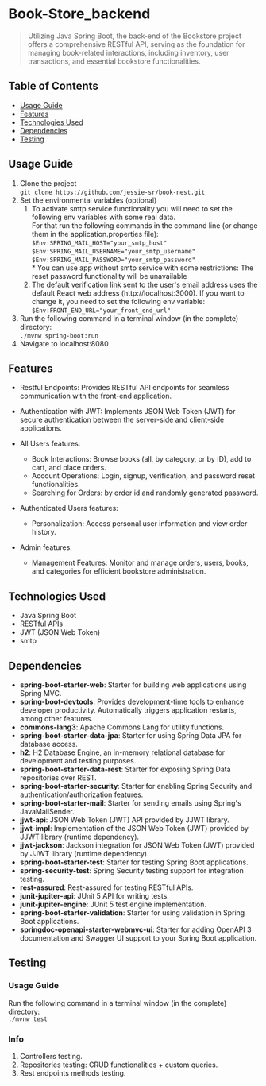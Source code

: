 # Book-Store_backend
> Utilizing Java Spring Boot, the back-end of the Bookstore project offers a comprehensive RESTful API, serving as the foundation for managing book-related interactions, including inventory, user transactions, and essential bookstore functionalities.

## Table of Contents
* [Usage Guide](#usage-guide)
* [Features](#features)
* [Technologies Used](#technologies-used)
* [Dependencies](#dependencies)
* [Testing](#testing)

## Usage Guide
1. Clone the project <br>```git clone https://github.com/jessie-sr/book-nest.git```<br>
2. Set the environmental variables (optional)<br>
    1. To activate smtp service functionality you will need to set the following env variables with some real data.<br>For that run the following commands in the command line (or change them in the application.properties file):<br>
    ```$Env:SPRING_MAIL_HOST="your_smtp_host"```<br>
    ```$Env:SPRING_MAIL_USERNAME="your_smtp_username"```<br>
    ```$Env:SPRING_MAIL_PASSWORD="your_smtp_password"```<br>
        \* You can use app without smtp service with some restrictions: The reset password functionality will be unavailable
    2. The default verification link sent to the user's email address uses the default React web address (http://localhost:3000). If you want to change it, you need to set the following env variable:<br>
    ```$Env:FRONT_END_URL="your_front_end_url"```<br>
3. Run the following command in a terminal window (in the complete) directory:<br>
```./mvnw spring-boot:run```<br>
4. Navigate to localhost:8080

## Features
- Restful Endpoints: Provides RESTful API endpoints for seamless communication with the front-end application.

- Authentication with JWT: Implements JSON Web Token (JWT) for secure authentication between the server-side and client-side applications.

- All Users features:
  - Book Interactions: Browse books (all, by category, or by ID), add to cart, and place orders.
  - Account Operations: Login, signup, verification, and password reset functionalities.
  - Searching for Orders: by order id and randomly generated password.

- Authenticated Users features:
  - Personalization: Access personal user information and view order history.

- Admin features:
  - Management Features: Monitor and manage orders, users, books, and categories for efficient bookstore administration. 

## Technologies Used
- Java Spring Boot
- RESTful APIs
- JWT (JSON Web Token)
- smtp

## Dependencies
- **spring-boot-starter-web**: Starter for building web applications using Spring MVC.
- **spring-boot-devtools**: Provides development-time tools to enhance developer productivity. Automatically triggers application restarts, among other features.
- **commons-lang3**: Apache Commons Lang for utility functions.
- **spring-boot-starter-data-jpa**: Starter for using Spring Data JPA for database access.
- **h2**: H2 Database Engine, an in-memory relational database for development and testing purposes.
- **spring-boot-starter-data-rest**: Starter for exposing Spring Data repositories over REST.
- **spring-boot-starter-security**: Starter for enabling Spring Security and authentication/authorization features.
- **spring-boot-starter-mail**: Starter for sending emails using Spring's JavaMailSender.
- **jjwt-api**: JSON Web Token (JWT) API provided by JJWT library.
- **jjwt-impl**: Implementation of the JSON Web Token (JWT) provided by JJWT library (runtime dependency).
- **jjwt-jackson**: Jackson integration for JSON Web Token (JWT) provided by JJWT library (runtime dependency).
- **spring-boot-starter-test**: Starter for testing Spring Boot applications.
- **spring-security-test**: Spring Security testing support for integration testing.
- **rest-assured**: Rest-assured for testing RESTful APIs.
- **junit-jupiter-api**: JUnit 5 API for writing tests.
- **junit-jupiter-engine**: JUnit 5 test engine implementation.
- **spring-boot-starter-validation**: Starter for using validation in Spring Boot applications.
- **springdoc-openapi-starter-webmvc-ui**: Starter for adding OpenAPI 3 documentation and Swagger UI support to your Spring Boot application.

## Testing
### Usage Guide
Run the following command in a terminal window (in the complete) directory:<br>
```./mvnw test```<br>
### Info
1. Controllers testing.
2. Repositories testing: CRUD functionalities + custom queries.
3. Rest endpoints methods testing.
